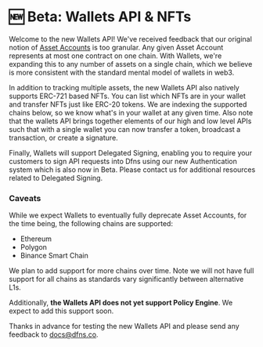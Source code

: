 # 🆕 Beta: Wallets API & NFTs

Welcome to the new Wallets API!  We've received feedback that our original notion of [Asset Accounts](../high-level-api-asset-accounts-and-payments/asset-accounts/) is too granular.   Any given Asset Account represents at most one contract on one chain.  With Wallets, we're expanding this to any number of assets on a single chain, which we believe is more consistent with the standard mental model of wallets in web3.&#x20;

In addition to tracking multiple assets, the new Wallets API also natively supports ERC-721 based NFTs.  You can list which NFTs are in your wallet and transfer NFTs just like ERC-20 tokens.  We are  indexing the supported chains below, so we know what's in your wallet at any given time. Also note that the wallets API brings together elements of our high and low level APIs such that with a single wallet you can now transfer a token, broadcast a transaction, or create a signature.&#x20;

Finally, Wallets will support Delegated Signing, enabling you to require your customers to sign API requests into Dfns using our new Authentication system which is also now in Beta.  Please contact us for additional resources related to Delegated Signing.&#x20;

### Caveats

While we expect Wallets to eventually fully deprecate Asset Accounts, for the time being, the following chains are supported:&#x20;

* Ethereum
* Polygon
* Binance Smart Chain

We plan to add support for more chains over time. Note we will not have full support for all chains as standards vary significantly between alternative L1s. &#x20;

Additionally, **the Wallets API does not yet support Policy Engine**.   We expect to add this support soon.&#x20;

Thanks in advance for testing the new Wallets API and please send any feedback to docs@dfns.co. &#x20;
